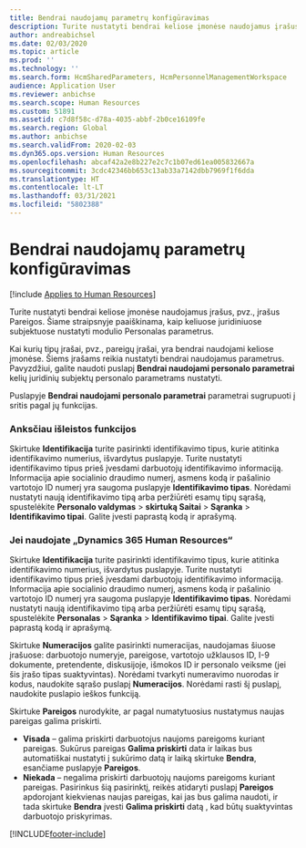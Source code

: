 ```yaml
---
title: Bendrai naudojamų parametrų konfigūravimas
description: Turite nustatyti bendrai keliose įmonėse naudojamus įrašus, pvz., įrašus Pareigos. Šiame straipsnyje paaiškinama, kaip keliuose juridiniuose subjektuose nustatyti modulio Personalas parametrus.
author: andreabichsel
ms.date: 02/03/2020
ms.topic: article
ms.prod: ''
ms.technology: ''
ms.search.form: HcmSharedParameters, HcmPersonnelManagementWorkspace
audience: Application User
ms.reviewer: anbichse
ms.search.scope: Human Resources
ms.custom: 51891
ms.assetid: c7d8f58c-d78a-4035-abbf-2b0ce16109fe
ms.search.region: Global
ms.author: anbichse
ms.search.validFrom: 2020-02-03
ms.dyn365.ops.version: Human Resources
ms.openlocfilehash: abcaf42a2e8b227e2c7c1b07ed61ea005832667a
ms.sourcegitcommit: 3cdc42346bb653c13ab33a7142dbb7969f1f6dda
ms.translationtype: HT
ms.contentlocale: lt-LT
ms.lasthandoff: 03/31/2021
ms.locfileid: "5802388"
---
```

# <a name="configure-shared-parameters"></a>Bendrai naudojamų parametrų konfigūravimas

[!include [Applies to Human Resources](../includes/applies-to-hr.md)]

Turite nustatyti bendrai keliose įmonėse naudojamus įrašus, pvz., įrašus Pareigos. Šiame straipsnyje paaiškinama, kaip keliuose juridiniuose subjektuose nustatyti modulio Personalas parametrus.

Kai kurių tipų įrašai, pvz., pareigų įrašai, yra bendrai naudojami keliose įmonėse. Šiems įrašams reikia nustatyti bendrai naudojamus parametrus. Pavyzdžiui, galite naudoti puslapį **Bendrai naudojami personalo parametrai** kelių juridinių subjektų personalo parametrams nustatyti. 

Puslapyje **Bendrai naudojami personalo parametrai** parametrai sugrupuoti į sritis pagal jų funkcijas. 

### <a name="previously-released-functionality"></a>Anksčiau išleistos funkcijos
Skirtuke **Identifikacija** turite pasirinkti identifikavimo tipus, kurie atitinka identifikavimo numerius, išvardytus puslapyje. Turite nustatyti identifikavimo tipus prieš įvesdami darbuotojų identifikavimo informaciją. Informacija apie socialinio draudimo numerį, asmens kodą ir pašalinio vartotojo ID numerį yra saugoma puslapyje **Identifikavimo tipas**. Norėdami nustatyti naują identifikavimo tipą arba peržiūrėti esamų tipų sąrašą, spustelėkite **Personalo valdymas** &gt; **skirtuką Saitai** &gt; **Sąranka** &gt; **Identifikavimo tipai**. Galite įvesti paprastą kodą ir aprašymą. 

### <a name="if-youre-using-dynamics-365-human-resources"></a>Jei naudojate „Dynamics 365 Human Resources“
Skirtuke **Identifikacija** turite pasirinkti identifikavimo tipus, kurie atitinka identifikavimo numerius, išvardytus puslapyje. Turite nustatyti identifikavimo tipus prieš įvesdami darbuotojų identifikavimo informaciją. Informacija apie socialinio draudimo numerį, asmens kodą ir pašalinio vartotojo ID numerį yra saugoma puslapyje **Identifikavimo tipas**. Norėdami nustatyti naują identifikavimo tipą arba peržiūrėti esamų tipų sąrašą, spustelėkite **Personalas** &gt; **Sąranka** &gt; **Identifikavimo tipai**. Galite įvesti paprastą kodą ir aprašymą. 

Skirtuke **Numeracijos** galite pasirinkti numeracijas, naudojamas šiuose įrašuose: darbuotojo numeryje, pareigose, vartotojo užklausos ID, I-9 dokumente, pretendente, diskusijoje, išmokos ID ir personalo veiksme (jei šis įrašo tipas suaktyvintas). Norėdami tvarkyti numeravimo nuorodas ir kodus, naudokite sąrašo puslapį **Numeracijos**. Norėdami rasti šį puslapį, naudokite puslapio ieškos funkciją. 

Skirtuke **Pareigos** nurodykite, ar pagal numatytuosius nustatymus naujas pareigas galima priskirti.

-   **Visada** – galima priskirti darbuotojus naujoms pareigoms kuriant pareigas. Sukūrus pareigas **Galima priskirti** data ir laikas bus automatiškai nustatyti į sukūrimo datą ir laiką skirtuke **Bendra**, esančiame puslapyje **Pareigos**.
-   **Niekada** – negalima priskirti darbuotojų naujoms pareigoms kuriant pareigas. Pasirinkus šią pasirinktį, reikės atidaryti puslapį **Pareigos** apdorojant kiekvienas naujas pareigas, kai jas bus galima naudoti, ir tada skirtuke **Bendra** įvesti **Galima priskirti** datą , kad būtų suaktyvintas darbuotojo priskyrimas.


[!INCLUDE[footer-include](../includes/footer-banner.md)]